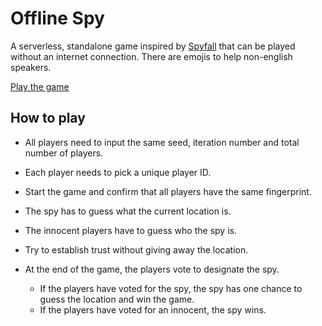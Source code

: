 # Offline Spy

A serverless, standalone game inspired by [Spyfall](https://hwint.ru/portfolio-item/spyfall/) that can be played without an internet connection.
There are emojis to help non-english speakers.

[Play the game](http://spy.verybadfrags.com)

## How to play

* All players need to input the same seed, iteration number and total number of players.
* Each player needs to pick a unique player ID.
* Start the game and confirm that all players have the same fingerprint.


* The spy has to guess what the current location is.
* The innocent players have to guess who the spy is.
* Try to establish trust without giving away the location.
* At the end of the game, the players vote to designate the spy.
    * If the players have voted for the spy, the spy has one chance to guess the location and win the game.
    * If the players have voted for an innocent, the spy wins.
